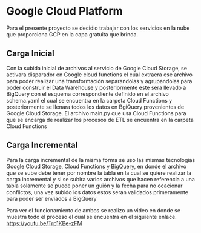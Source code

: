 # Google Cloud Platform

Para el presente proyecto se decidio trabajar con los servicios en la nube que proporciona GCP en la capa gratuita que brinda.

## Carga Inicial

Con la subida inicial de archivos al servicio de Google Cloud Storage, se activara disparador en Google cloud functions el cual extraera ese archivo para poder realizar una transformación separandolas y agrupandolas para poder construir el Data Warehouse y posteriormente este sera llevado a BigQuery con el esquema correspondiente definido en el archivo schema.yaml el cual se encuentra en la carpeta Cloud Functions y posteriormente se llenara todos los datos en BgiQuery provenientes de Google Cloud Storage.
El archivo main.py que usa Cloud Functions para que se encarga de realizar los procesos de ETL se encuentra en la carpeta Cloud Functions

## Carga Incremental

Para la carga incremental de la misma forma se uso las mismas tecnologias Google Cloud Storage, Cloud Functions y BigQuery, en donde el archivo que se sube debe tener por nombre la tabla en la cual se quiere realizar la carga incremental y si se subira varios archivos que hacen referencia a una tabla solamente se puede poner un guión y la fecha para no ocacionar conflictos, una vez subido los datos estos seran validados primeramente para poder ser enviados a BigQuery

Para ver el funcionamiento de ambos se realizo un video en donde se muestra todo el proceso el cual se encuentra en el siguiente enlace.
https://youtu.be/Trp1KBe-zFM

